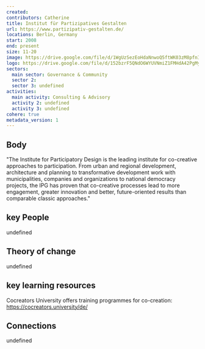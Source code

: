 ```yaml
---
created:
contributors: Catherine
title: Institut für Partizipatives Gestalten
url: https://www.partizipativ-gestalten.de/
locations: Berlin, Germany
start: 2008
end: present
size: 11-20
image: https://drive.google.com/file/d/1WgUzSezEoHdaNnwoQ5ftWK03zM8pfnI9/view?usp=drive_link
logo: https://drive.google.com/file/d/152bzrF5QNdO6WYUVNmiZ1FMHdA42PgMy/view?usp=drive_link
sectors:
  main sector: Governance & Community
  sector 2: 
  sector 3: undefined
activities: 
  main activity: Consulting & Advisory
  activity 2: undefined
  activity 3: undefined
cohere: true
metadata_version: 1
---
```



## Body

"The Institute for Participatory Design is the leading institute for co-creative approaches to participation. From urban and regional development, architecture and planning to transformative development work with municipalities, companies and organizations to national democracy projects, the IPG has proven that co-creative processes lead to more engagement, greater innovation and better, future-oriented results than comparable classic approaches."

## key People

undefined

## Theory of change

undefined

## key learning resources

Cocreators University offers training programmes for co-creation: https://cocreators.university/de/

## Connections

undefined

